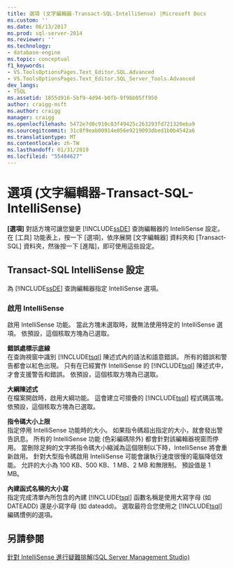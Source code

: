 ```yaml
---
title: 選項 (文字編輯器-Transact-SQL-IntelliSense) |Microsoft Docs
ms.custom: ''
ms.date: 06/13/2017
ms.prod: sql-server-2014
ms.reviewer: ''
ms.technology:
- database-engine
ms.topic: conceptual
f1_keywords:
- VS.ToolsOptionsPages.Text_Editor.SQL.Advanced
- VS.ToolsOptionsPages.Text_Editor.SQL_Server_Tools.Advanced
dev_langs:
- TSQL
ms.assetid: 1855d916-5bf9-4d94-b0fb-9f9bb05ff950
author: craigg-msft
ms.author: craigg
manager: craigg
ms.openlocfilehash: 5472e7d0c910c03f49425c263293fd721320eba9
ms.sourcegitcommit: 31c8f9eab00914e056e9219093dbed1b0b4542a6
ms.translationtype: MT
ms.contentlocale: zh-TW
ms.lasthandoff: 01/31/2019
ms.locfileid: "55484627"
---
```

# <a name="options-text-editor-transact-sql-intellisense"></a>選項 (文字編輯器-Transact-SQL-IntelliSense)
  **[選項]** 對話方塊可讓您變更 [!INCLUDE[ssDE](../includes/ssde-md.md)] 查詢編輯器的 IntelliSense 設定。 在 [工具] 功能表上，按一下 [選項]，依序展開 [文字編輯器] 資料夾和 [Transact-SQL] 資料夾，然後按一下 [進階]，即可使用這些設定。  
  
## <a name="transact-sql-intellisense-settings"></a>Transact-SQL IntelliSense 設定  
 為 [!INCLUDE[ssDE](../includes/ssde-md.md)] 查詢編輯器指定 IntelliSense 選項。  
  
### <a name="enable-intellisense"></a>啟用 IntelliSense  
 啟用 IntelliSense 功能。 當此方塊未選取時，就無法使用特定的 IntelliSense 選項。 依預設，這個核取方塊為已選取。  
  
 **錯誤處標示底線**  
 在查詢視窗中識別 [!INCLUDE[tsql](../includes/tsql-md.md)] 陳述式內的語法和語意錯誤。 所有的錯誤和警告都會以紅色出現。 只有在已經實作 IntelliSense 的 [!INCLUDE[tsql](../includes/tsql-md.md)] 陳述式中，才會支援警告和錯誤。 依預設，這個核取方塊為已選取。  
  
 **大綱陳述式**  
 在檔案開啟時，啟用大綱功能。 這會建立可摺疊的 [!INCLUDE[tsql](../includes/tsql-md.md)] 程式碼區塊。 依預設，這個核取方塊為已選取。  
  
 **指令碼大小上限**  
 指定停用 IntelliSense 功能時的大小。 如果指令碼超出指定的大小，就會發出警告訊息。 所有的 IntelliSense 功能 (色彩編碼除外) 都會針對該編輯器視窗而停用。 當刪除足夠的文字將指令碼大小縮減為這個限制以下時，IntelliSense 將會重新啟用。 針對大型指令碼啟用 IntelliSense 可能會讓執行速度很慢的電腦降低效能。 允許的大小為 100 KB、500 KB、1 MB、2 MB 和無限制。 預設值是 1 MB。  
  
 **內建函式名稱的大小寫**  
 指定完成清單內所包含的內建 [!INCLUDE[tsql](../includes/tsql-md.md)] 函數名稱是使用大寫字母 (如 DATEADD) 還是小寫字母 (如 dateadd)。 選取最符合您使用之 [!INCLUDE[tsql](../includes/tsql-md.md)] 編碼慣例的選項。  
  
## <a name="see-also"></a>另請參閱  
 [針對 IntelliSense 進行疑難排解&#40;SQL Server Management Studio&#41;](../relational-databases/scripting/troubleshooting-intellisense.md)  
  
  
